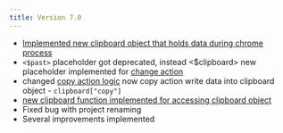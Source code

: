 ```yaml
---
title: Version 7.0
---
```


- [Implemented new clipboard object that holds data during chrome process](/documentation/clipboard)
- `<$past>` placeholder got deprecated, instead <$clipboard> new placeholder implemented for [change action](/documentation/actions/change)
- changed [copy action logic](/documentation/actions/copy) now copy action write data into clipboard object - `clipboard["copy"]`
- [new clipboard function implemented for accessing clipboard object](/documentation/clipboard)
- Fixed bug with project renaming
- Several improvements implemented